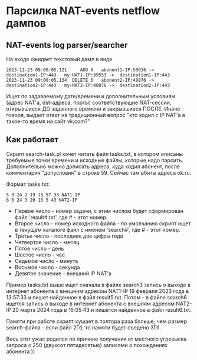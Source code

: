 # Парсилка NAT-events netflow дампов
## NAT-events log parser/searcher

На входе ожидает текстовый дамп в виде
```
2023-11-23 09:00:05.121     ADD 6   abonent1-IP:50036 ->  destination1-IP:443   my-NAT1-IP:39553 ->  destination1-IP:443
2023-11-23 09:00:05.134  DELETE 6   abonent2-IP:48876 ->  destination2-IP:443   my-NAT2-IP:48876 ->  destination2-IP:443
```

Ищет по задаваемому дате/времени и дополнительным условиям (адрес NAT'а, dst-адреса, порты) соответствующие NAT-сессии, открывшиеся ДО заданного времени и закрывшиеся ПОСЛЕ.
Иначе говоря, выдает ответ на традиционный вопрос "кто ходил с IP NAT'а в такое-то время на сайт vk.com?"

## Как работает

Скрипт search-task.pl хочет читать файл tasks.txt, в котором описаны требуемые точки времени и исходные файлы, которые надо парсить.
Дополнительно можно дописать адреса, куда ходил абонент, после комментария "допусловия" в строке 59. Сейчас там вбиты адреса ok.ru.

Формат tasks.txt:
```
5 3 24 2 19 13 57 33 NAT1-IP
6 6 24 3 20 16 5 43 NAT2-IP
```
- Первое число - номер задачи, с этим числом будет сформирован файл 'result#.txt', где # - этот номер.
- Второе число - номер исходного файла - по умолчанию скрипт ищет в текущем каталоге файл с именем 'search#', где # - этот номер.
- Третье число - последние две цифры года
- Четвертое число - месяц
- Пятое число - день
- Шестое число - час
- Седьмое число - минута
- Восьмое число - секунда
- Девятое значение - внешний IP NAT'а

Пример tasks.txt выше ищет сначала в файле search3 запись о выходе в интернет абонента с внешним адресом NAT1-IP 19 февраля 2023 года в 13:57:33 и пишет найденное в файл result5.txt.
Потом - в файле search6 ищется запись о выходе в интернет абонента с внешним адресом NAT2-IP 20 марта 2024 года в 16:05:43 и пишется найденное в файл result6.txt.

Памяти при работе скрипт кушает в полтора раза больше, чем размер search-файла - если файл 2Гб, то памяти будет съедено 3Гб.

Весь этот ужас родился по причине получения от местного угрозыска запроса с 250 (двухсот пятидесятью) записями о похождениях абонента ))

